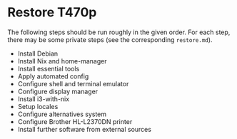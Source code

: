 # Restore T470p

The following steps should be run roughly in the given order.
For each step, there may be some private steps (see the corresponding `restore.md`).

- Install Debian
- Install Nix and home-manager
- Install essential tools
- Apply automated config
- Configure shell and terminal emulator
- Configure display manager
- Install i3-with-nix
- Setup locales
- Configure alternatives system
- Configure Brother HL-L2370DN printer
- Install further software from external sources